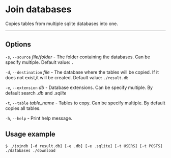 # Join databases

Copies tables from multiple sqlite databases into one.

***

## Options

`-s`, `--source` *file/folder* - The folder containing the databases. Can be specify multiple. Default value: `.`

`-d`, `--destination` *file* - The database where the tables will be copied. If it does not exist,it will be created. Default value: `./result.db`

`-e`, `--extension` *db* - Database extensions. Can be specify multiple. By default search *.db* and *.sqlite*

`-t`, `--table` *table_name* - Tables to copy. Can be specify multiple. By default copies all tables.

`-h`, `--help` - Print help message.

## Usage example

`$ ./joindb [-d result.db] [-e .db] [-e .sqlite] [-t USERS] [-t POSTS] ./databases ./download`